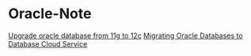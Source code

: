 # Oracle-Note

[Upgrade oracle database from 11g to 12c](/Upgrade%20oracle%20database%20from%2011g%20to%2012c.md)
[Migrating Oracle Databases to Database Cloud Service](https://docs.oracle.com/en/cloud/paas/database-dbaas-cloud/csdbi/mig-migrating-premises-oracle-db-cloud.html)
